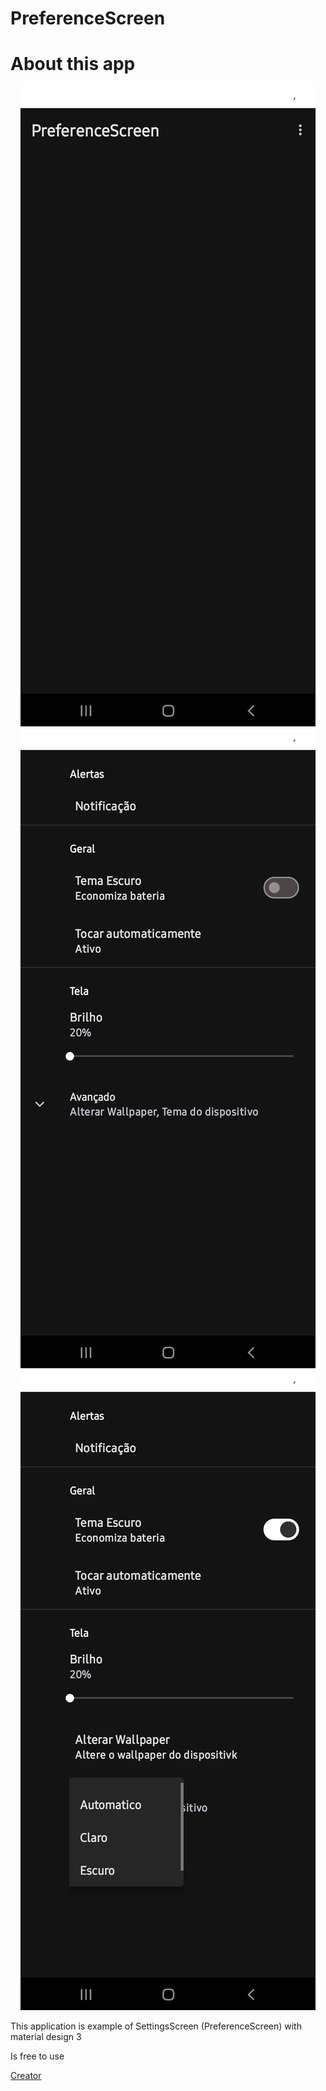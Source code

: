 # PreferenceScreen
<h1>About this app</h1>

<div align="center">
   <img src="images/screenshots/main.png" alt="Main" >
   <img src="images/screenshots/prefs_fragment_1.png" alt="Main" >
   <img src="images/screenshots/prefs_fragment_2.png" alt="Main" >
   
</div>

<p>This application is example of SettingsScreen (PreferenceScreen) with material design 3</p>
<p>Is free to use</p>

<a href="https://github.com/aquilesTrindade">Creator</a>